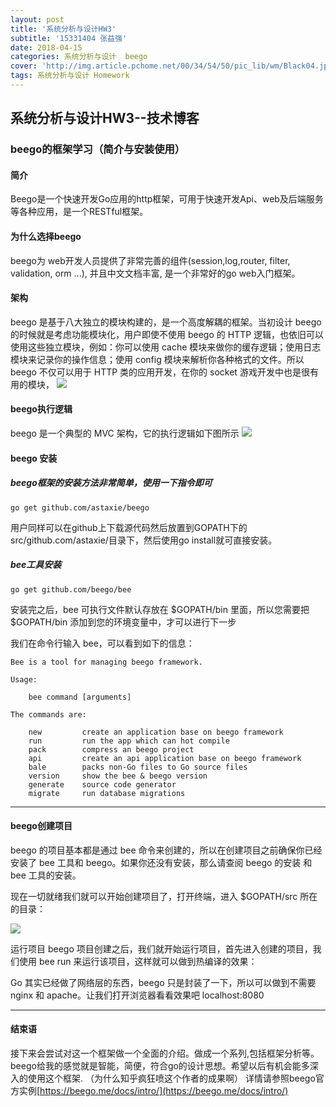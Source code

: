 ```yaml
---
layout: post
title: '系统分析与设计HW3'
subtitle: '15331404 张益强'
date: 2018-04-15
categories: 系统分析与设计  beego
cover: 'http://img.article.pchome.net/00/34/54/50/pic_lib/wm/Black04.jpg'
tags: 系统分析与设计 Homework
---
```


## 系统分析与设计HW3--技术博客

### beego的框架学习（简介与安装使用）

#### 简介
Beego是一个快速开发Go应用的http框架，可用于快速开发Api、web及后端服务等各种应用，是一个RESTful框架。

#### 为什么选择beego
beego为 web开发人员提供了非常完善的组件(session,log,router, filter, validation, orm ...), 并且中文文档丰富, 是一个非常好的go web入门框架。

#### 架构
beego 是基于八大独立的模块构建的，是一个高度解耦的框架。当初设计 beego 的时候就是考虑功能模块化，用户即使不使用 beego 的 HTTP 逻辑，也依旧可以使用这些独立模块，例如：你可以使用 cache 模块来做你的缓存逻辑；使用日志模块来记录你的操作信息；使用 config 模块来解析你各种格式的文件。所以 beego 不仅可以用于 HTTP 类的应用开发，在你的 socket 游戏开发中也是很有用的模块，
![](https://ws1.sinaimg.cn/large/c3af64f1gy1fqdrmxbtyyj20ha0badgm.jpg)

#### beego执行逻辑
beego 是一个典型的 MVC 架构，它的执行逻辑如下图所示
![](https://ws1.sinaimg.cn/large/c3af64f1gy1fqdrp535d1j20nm08i74v.jpg)

#### beego 安装
##### beego框架的安装方法非常简单，使用一下指令即可
```
go get github.com/astaxie/beego

```

用户同样可以在github上下载源代码然后放置到GOPATH下的src/github.com/astaxie/目录下，然后使用go install就可直接安装。
##### bee工具安装

```
go get github.com/beego/bee

```
安装完之后，bee 可执行文件默认存放在 $GOPATH/bin 里面，所以您需要把 $GOPATH/bin 添加到您的环境变量中，才可以进行下一步

我们在命令行输入 bee，可以看到如下的信息：

```
Bee is a tool for managing beego framework.

Usage:

    bee command [arguments]

The commands are:

    new         create an application base on beego framework
    run         run the app which can hot compile
    pack        compress an beego project
    api         create an api application base on beego framework
    bale        packs non-Go files to Go source files
    version     show the bee & beego version
    generate    source code generator
    migrate     run database migrations

```

----------------

#### beego创建项目
beego 的项目基本都是通过 bee 命令来创建的，所以在创建项目之前确保你已经安装了 bee 工具和 beego。如果你还没有安装，那么请查阅 beego 的安装 和 bee 工具的安装。

现在一切就绪我们就可以开始创建项目了，打开终端，进入 $GOPATH/src 所在的目录：

![](https://ws1.sinaimg.cn/large/c3af64f1gy1fqdrzo244gj20np0leaap.jpg)

运行项目
beego 项目创建之后，我们就开始运行项目，首先进入创建的项目，我们使用 bee run 来运行该项目，这样就可以做到热编译的效果：

Go 其实已经做了网络层的东西，beego 只是封装了一下，所以可以做到不需要 nginx 和 apache。让我们打开浏览器看看效果吧 localhost:8080

--------------------

#### 结束语
接下来会尝试对这一个框架做一个全面的介绍。做成一个系列,包括框架分析等。
beego给我的感觉就是智能，简便，符合go的设计思想。希望以后有机会能多深入的使用这个框架.
（为什么知乎疯狂喷这个作者的成果啊）
详情请参照beego官方实例[https://beego.me/docs/intro/](https://beego.me/docs/intro/)
